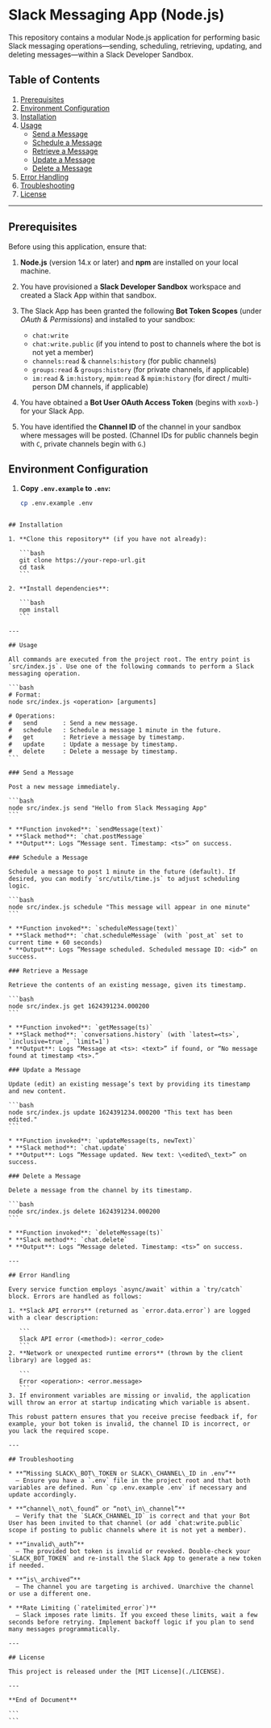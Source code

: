 # Slack Messaging App (Node.js)

This repository contains a modular Node.js application for performing basic Slack messaging operations—sending, scheduling, retrieving, updating, and deleting messages—within a Slack Developer Sandbox.  

## Table of Contents

1. [Prerequisites](#prerequisites)  
2. [Environment Configuration](#environment-configuration)  
3. [Installation](#installation)  
5. [Usage](#usage)  
   - [Send a Message](#send-a-message)  
   - [Schedule a Message](#schedule-a-message)  
   - [Retrieve a Message](#retrieve-a-message)  
   - [Update a Message](#update-a-message)  
   - [Delete a Message](#delete-a-message)  
6. [Error Handling](#error-handling)  
7. [Troubleshooting](#troubleshooting)  
8. [License](#license)  

---

## Prerequisites

Before using this application, ensure that:

1. **Node.js** (version 14.x or later) and **npm** are installed on your local machine.  
2. You have provisioned a **Slack Developer Sandbox** workspace and created a Slack App within that sandbox.  
3. The Slack App has been granted the following **Bot Token Scopes** (under *OAuth & Permissions*) and installed to your sandbox:  
   - `chat:write`  
   - `chat:write.public` (if you intend to post to channels where the bot is not yet a member)  
   - `channels:read` & `channels:history` (for public channels)  
   - `groups:read` & `groups:history` (for private channels, if applicable)  
   - `im:read` & `im:history`, `mpim:read` & `mpim:history` (for direct / multi-person DM channels, if applicable)  

4. You have obtained a **Bot User OAuth Access Token** (begins with `xoxb-`) for your Slack App.  
5. You have identified the **Channel ID** of the channel in your sandbox where messages will be posted. (Channel IDs for public channels begin with `C`, private channels begin with `G`.)  

## Environment Configuration

1. **Copy `.env.example` to `.env`:**

   ```bash
   cp .env.example .env
````

## Installation

1. **Clone this repository** (if you have not already):

   ```bash
   git clone https://your-repo-url.git
   cd task
   ```

2. **Install dependencies**:

   ```bash
   npm install
   ```

---

## Usage

All commands are executed from the project root. The entry point is `src/index.js`. Use one of the following commands to perform a Slack messaging operation.

```bash
# Format:
node src/index.js <operation> [arguments]

# Operations:
#   send       : Send a new message.
#   schedule   : Schedule a message 1 minute in the future.
#   get        : Retrieve a message by timestamp.
#   update     : Update a message by timestamp.
#   delete     : Delete a message by timestamp.
```

### Send a Message

Post a new message immediately.

```bash
node src/index.js send "Hello from Slack Messaging App"
```

* **Function invoked**: `sendMessage(text)`
* **Slack method**: `chat.postMessage`
* **Output**: Logs “Message sent. Timestamp: <ts>” on success.

### Schedule a Message

Schedule a message to post 1 minute in the future (default). If desired, you can modify `src/utils/time.js` to adjust scheduling logic.

```bash
node src/index.js schedule "This message will appear in one minute"
```

* **Function invoked**: `scheduleMessage(text)`
* **Slack method**: `chat.scheduleMessage` (with `post_at` set to current time + 60 seconds)
* **Output**: Logs “Message scheduled. Scheduled message ID: <id>” on success.

### Retrieve a Message

Retrieve the contents of an existing message, given its timestamp.

```bash
node src/index.js get 1624391234.000200
```

* **Function invoked**: `getMessage(ts)`
* **Slack method**: `conversations.history` (with `latest=<ts>`, `inclusive=true`, `limit=1`)
* **Output**: Logs “Message at <ts>: <text>” if found, or “No message found at timestamp <ts>.”

### Update a Message

Update (edit) an existing message’s text by providing its timestamp and new content.

```bash
node src/index.js update 1624391234.000200 "This text has been edited."
```

* **Function invoked**: `updateMessage(ts, newText)`
* **Slack method**: `chat.update`
* **Output**: Logs “Message updated. New text: \<edited\_text>” on success.

### Delete a Message

Delete a message from the channel by its timestamp.

```bash
node src/index.js delete 1624391234.000200
```

* **Function invoked**: `deleteMessage(ts)`
* **Slack method**: `chat.delete`
* **Output**: Logs “Message deleted. Timestamp: <ts>” on success.

---

## Error Handling

Every service function employs `async/await` within a `try/catch` block. Errors are handled as follows:

1. **Slack API errors** (returned as `error.data.error`) are logged with a clear description:

   ```
   Slack API error (<method>): <error_code>
   ```
2. **Network or unexpected runtime errors** (thrown by the client library) are logged as:

   ```
   Error <operation>: <error.message>
   ```
3. If environment variables are missing or invalid, the application will throw an error at startup indicating which variable is absent.

This robust pattern ensures that you receive precise feedback if, for example, your bot token is invalid, the channel ID is incorrect, or you lack the required scope.

---

## Troubleshooting

* **“Missing SLACK\_BOT\_TOKEN or SLACK\_CHANNEL\_ID in .env”**
  – Ensure you have a `.env` file in the project root and that both variables are defined. Run `cp .env.example .env` if necessary and update accordingly.

* **“channel\_not\_found” or “not\_in\_channel”**
  – Verify that the `SLACK_CHANNEL_ID` is correct and that your Bot User has been invited to that channel (or add `chat:write.public` scope if posting to public channels where it is not yet a member).

* **“invalid\_auth”**
  – The provided bot token is invalid or revoked. Double-check your `SLACK_BOT_TOKEN` and re-install the Slack App to generate a new token if needed.

* **“is\_archived”**
  – The channel you are targeting is archived. Unarchive the channel or use a different one.

* **Rate Limiting (`ratelimited_error`)**
  – Slack imposes rate limits. If you exceed these limits, wait a few seconds before retrying. Implement backoff logic if you plan to send many messages programmatically.

---

## License

This project is released under the [MIT License](./LICENSE).

---

**End of Document**

```
```
